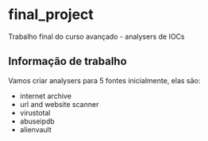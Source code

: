 # final_project
Trabalho final do curso avançado - analysers de IOCs

## Informação de trabalho
Vamos criar analysers para 5 fontes inicialmente, elas são:
- internet archive
- url and website scanner
- virustotal
- abuseipdb
- alienvault
